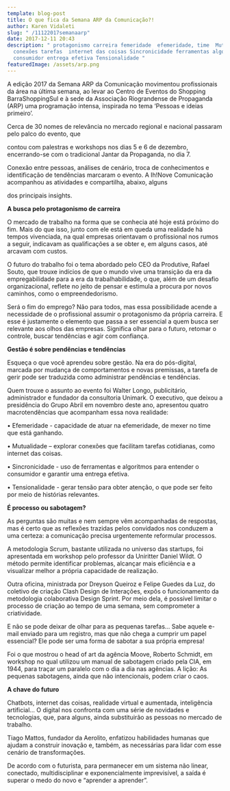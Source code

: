 ```yaml
---
template: blog-post
title: O que fica da Semana ARP da Comunicação?!
author: Karen Vidaleti
slug: " /11122017semanaarp"
date: 2017-12-11 20:43
description: " protagonismo carreira femeridade  efemeridade, time  Mutualidade
  conexões tarefas  internet das coisas Sincronicidade ferramentas algoritmos
  consumidor entrega efetiva Tensionalidade "
featuredImage: /assets/arp.png
---
```

<!--StartFragment-->


A edição 2017 da Semana ARP da Comunicação movimentou profissionais da área na última semana, ao levar ao Centro de Eventos do Shopping BarraShoppingSul e à sede da Associação Riograndense de Propaganda (ARP) uma programação intensa, inspirada no tema ‘Pessoas e ideias primeiro’.

Cerca de 30 nomes de relevância no mercado regional e nacional passaram pelo palco do evento, que

contou com palestras e workshops nos dias 5 e 6 de dezembro, encerrando-se com o tradicional Jantar da Propaganda, no dia 7.

Conexão entre pessoas, análises de cenário, troca de conhecimentos e identificação de tendências marcaram o evento. A Ih!Nove Comunicação acompanhou as atividades e compartilha, abaixo, alguns

dos principais insights.

**A busca pelo protagonismo de carreira**

O mercado de trabalho na forma que se conhecia até hoje está próximo do fim. Mais do que isso, junto com ele está em queda uma realidade há tempos vivenciada, na qual empresas orientavam o profissional nos rumos a seguir, indicavam as qualificações a se obter e, em alguns casos, até arcavam com custos.

O futuro do trabalho foi o tema abordado pelo CEO da Produtive, Rafael Souto, que trouxe indícios de que o mundo vive uma transição da era da empregabilidade para a era da trabalhabilidade, o que, além de um desafio organizacional, reflete no jeito de pensar e estimula a procura por novos caminhos, como o empreendedorismo.

Será o fim do emprego? Não para todos, mas essa possibilidade acende a necessidade de o profissional assumir o protagonismo da própria carreira. E esse é justamente o elemento que passa a ser essencial a quem busca ser relevante aos olhos das empresas. Significa olhar para o futuro, retomar o controle, buscar tendências e agir com confiança.

**Gestão é sobre pendências e tendências**

Esqueça o que você aprendeu sobre gestão. Na era do pós-digital, marcada por mudança de comportamentos e novas premissas, a tarefa de gerir pode ser traduzida como administrar pendências e tendências.

Quem trouxe o assunto ao evento foi Walter Longo, publicitário, administrador e fundador da consultoria Unimark. O executivo, que deixou a presidência do Grupo Abril em novembro deste ano, apresentou quatro macrotendências que acompanham essa nova realidade:

• Efemeridade - capacidade de atuar na efemeridade, de mexer no time que está ganhando.

• Mutualidade – explorar conexões que facilitam tarefas cotidianas, como internet das coisas.

• Sincronicidade - uso de ferramentas e algoritmos para entender o consumidor e garantir uma entrega efetiva.

• Tensionalidade - gerar tensão para obter atenção, o que pode ser feito por meio de histórias relevantes.

**É processo ou sabotagem?**

As perguntas são muitas e nem sempre vêm acompanhadas de respostas, mas é certo que as reflexões trazidas pelos convidados nos conduzem a uma certeza: a comunicação precisa urgentemente reformular processos.

A metodologia Scrum, bastante utilizada no universo das startups, foi apresentada em workshop pelo professor da Uniritter Daniel Wildt. O método permite identificar problemas, alcançar mais eficiência e a visualizar melhor a própria capacidade de realização.

Outra oficina, ministrada por Dreyson Queiroz e Felipe Guedes da Luz, do coletivo de criação Clash Design de Interações, expôs o funcionamento da metodologia colaborativa Design Sprint. Por meio dela, é possível limitar o processo de criação ao tempo de uma semana, sem comprometer a criatividade.

E não se pode deixar de olhar para as pequenas tarefas... Sabe aquele e-mail enviado para um registro, mas que não chega a cumprir um papel essencial? Ele pode ser uma forma de sabotar a sua própria empresa!

Foi o que mostrou o head of art da agência Moove, Roberto Schmidt, em workshop no qual utilizou um manual de sabotagem criado pela CIA, em 1944, para traçar um paralelo com o dia a dia nas agências. A lição: As pequenas sabotagens, ainda que não intencionais, podem criar o caos.

**A chave do futuro**

Chatbots, internet das coisas, realidade virtual e aumentada, inteligência artificial... O digital nos confronta com uma série de novidades e tecnologias, que, para alguns, ainda substituirão as pessoas no mercado de trabalho.

Tiago Mattos, fundador da Aerolito, enfatizou habilidades humanas que ajudam a construir inovação e, também, as necessárias para lidar com esse cenário de transformações.

De acordo com o futurista, para permanecer em um sistema não linear, conectado, multidisciplinar e exponencialmente imprevisível, a saída é superar o medo do novo e “aprender a aprender”.

<!--EndFragment-->